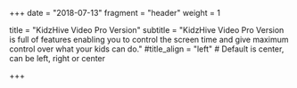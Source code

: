 +++
date = "2018-07-13"
fragment = "header"
weight = 1


title = "KidzHive Video Pro Version"
subtitle = "KidzHive Video Pro Version is full of features enabling you to control the screen time and give maximum control over what your kids can do."
#title_align = "left" # Default is center, can be left, right or center

+++
